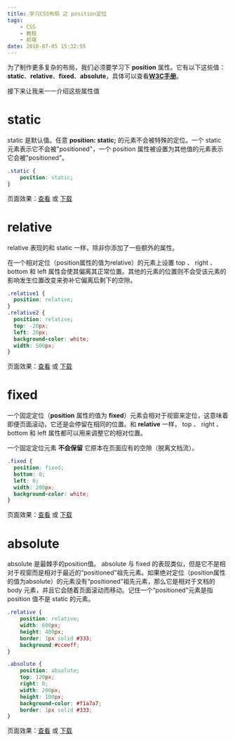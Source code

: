 ```yaml
---
title: 学习CSS布局 之 position定位
tags:
    - CSS
    - 教程
    - 前端
date: 2018-07-05 15:32:55
---
```



为了制作更多复杂的布局，我们必须要学习下 __position__ 属性。它有以下这些值：__static__、__relative__、__fixed__、__absolute__，具体可以查看[__W3C手册__](http://www.w3school.com.cn/cssref/pr_class_position.asp)。

接下来让我来一一介绍这些属性值

<!--more-->
static
==

static 是默认值。任意 __position: static;__ 的元素不会被特殊的定位。一个 static 元素表示它不会被"positioned"，一个 position 属性被设置为其他值的元素表示它会被"positioned"。
```css
.static {
    position: static;
}
```
页面效果：[查看](/demo/css-position/static.html) 或 <a href="/demo/css-position/static.html" download="css-position-static.html">下载</a> 

relative
==

relative 表现的和 static 一样，除非你添加了一些额外的属性。

在一个相对定位（position属性的值为relative）的元素上设置 top 、 right 、 bottom 和 left 属性会使其偏离其正常位置。其他的元素的位置则不会受该元素的影响发生位置改变来弥补它偏离后剩下的空隙。

```css
.relative1 {
  position: relative;
}
.relative2 {
  position: relative;
  top: -20px;
  left: 20px;
  background-color: white;
  width: 500px;
}
```
页面效果：[查看](/demo/css-position/relative.html) 或 <a href="/demo/css-position/relative.html" download="css-position-relative.html">下载</a> 

fixed
==

一个固定定位（__position__ 属性的值为 __fixed__）元素会相对于视窗来定位，这意味着即便页面滚动，它还是会停留在相同的位置。和 __relative__ 一样， top 、 right 、 bottom 和 left 属性都可以用来调整它的相对位置。

一个固定定位元素 __不会保留__ 它原本在页面应有的空隙（脱离文档流）。

```css
.fixed {
  position: fixed;
  bottom: 0;
  left: 0;
  width: 200px;
  background-color: white;
}
```

页面效果：[查看](/demo/css-position/fixed.html) 或 <a href="/demo/css-position/fixed.html" download="css-position-fixed.html">下载</a> 

absolute
==

absolute 是最棘手的position值。 absolute 与 fixed 的表现类似，但是它不是相对于视窗而是相对于最近的“positioned”祖先元素。如果绝对定位（position属性的值为absolute）的元素没有“positioned”祖先元素，那么它是相对于文档的 body 元素，并且它会随着页面滚动而移动。记住一个“positioned”元素是指 position 值不是 static 的元素。

```css
.relative {
    position: relative;
    width: 600px;
    height: 400px;
    border: 1px solid #333;
    background:#cceeff;
}

.absolute {
    position: absolute;
    top: 120px;
    right: 0;
    width: 200px;
    height: 100px;
    background-color: #f1a7a7;
    border: 1px solid #333;
}
```

页面效果：[查看](/demo/css-position/absolute.html) 或 <a href="/demo/css-position/absolute.html" download="css-position-absolute.html">下载</a> 